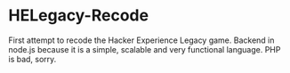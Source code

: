 # HELegacy-Recode
First attempt to recode the Hacker Experience Legacy game. Backend in node.js because it is a simple, scalable and very functional language. PHP is bad, sorry.

